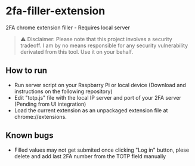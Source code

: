 # 2fa-filler-extension
2FA chrome extension filler - Requires local server

> ⚠️ Disclaimer: Please note that this project involves a security tradeoff. I am by no means responsible for any security vulnerability derivated from this tool. Use it on your behalf.
## How to run

  - Run server script on your Raspbarry Pi or local device (Download and instructions on the following repository)
  - Edit "totp.js" file with the local IP server and port of your 2FA server (Pending from UI integration)
  - Load the current extension as an unpackaged extension file at chrome://extensions.

## Known bugs

  - Filled values may not get submited once clicking "Log in" button, plese delete and add last 2FA number from the TOTP field manually
